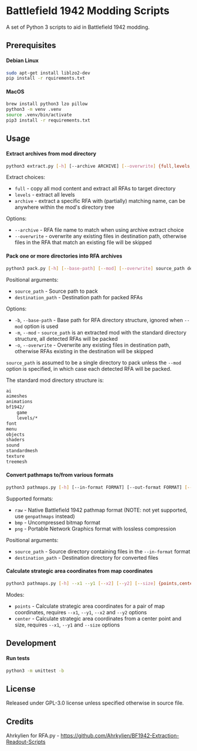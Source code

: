 # Battlefield 1942 Modding Scripts

A set of Python 3 scripts to aid in Battlefield 1942 modding.

## Prerequisites

#### Debian Linux
```bash
sudo apt-get install liblzo2-dev
pip install -r rquirements.txt
```

#### MacOS
```bash
brew install python3 lzo pillow
python3 -m venv .venv
source .venv/bin/activate
pip3 install -r requirements.txt
```

## Usage

#### Extract archives from mod directory

```bash
python3 extract.py [-h] [--archive ARCHIVE] [--overwrite] {full,levels,archive} mod_path destination_path
```

Extract choices:
* `full` - copy all mod content and extract all RFAs to target directory
* `levels` - extract all levels
* `archive` - extract a specific RFA with (partially) matching name, can be anywhere within the mod's directory tree

Options:
* `--archive` - RFA file name to match when using archive extract choice
* `--overwrite` - overwrite any existing files in destination path, otherwise files in the RFA that match an existing file will be skipped

#### Pack one or more directories into RFA archives

```bash
python3 pack.py [-h] [--base-path] [--mod] [--overwrite] source_path destination_path
```

Positional arguments:
* `source_path` - Source path to pack
* `destination_path` - Destination path for packed RFAs

Options:
* `-b`, `--base-path` - Base path for RFA directory structure, ignored when `--mod` option is used
* `-m`, `--mod` - `source_path` is an extracted mod with the standard directory structure, all detected RFAs will be packed
* `-o`, `--overwrite` - Overwrite any existing files in destination path, otherwise RFAs existing in the destination will be skipped

`source_path` is assumed to be a single directory to pack unless the `--mod` option is specified, in which case each detected RFA will be packed.

The standard mod directory structure is:

```bash
ai
aimeshes
animations
bf1942/
    game
    levels/*
font
menu
objects
shaders
sound
standardmesh
texture
treemesh
```

#### Convert pathmaps to/from various formats

```bash
python3 pathmaps.py [-h] [--in-format FORMAT] [--out-format FORMAT] [--overwrite] source_path destination_path
```

Supported formats:
* `raw` - Native Battlefield 1942 pathmap format (NOTE: not yet supported, use `genpathmaps` instead)
* `bmp` - Uncompressed bitmap format
* `png` - Portable Network Graphics format with lossless compression

Positional arguments:
* `source_path` - Source directory containing files in the `--in-format` format
* `destination_path` - Destination directory for converted files

#### Calculate strategic area coordinates from map coordinates

```bash
python3 pathmaps.py [-h] --x1 --y1 [--x2] [--y2] [--size] {points,center}
```

Modes:
* `points` - Calculate strategic area coordinates for a pair of map coordinates, requires `--x1`, `--y1`, `--x2` and `--y2` options
* `center` - Calculate strategic area coordinates from a center point and size, requires `--x1`, `--y1` and `--size` options

## Development

#### Run tests

```bash
python3 -m unittest -b
```

## License

Released under GPL-3.0 license unless specified otherwise in source file. 

## Credits

Ahrkylien for RFA.py - https://github.com/Ahrkylien/BF1942-Extraction-Readout-Scripts
